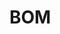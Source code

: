 <!--
 * @Author: JDR
 * @Date: 2020-08-03 11:05:22
 * @LastEditTime: 2020-08-03 15:51:00
 * @LastEditors: Please set LastEditors
 * @Description: In User Settings Edit
 * @FilePath: \JDR_Blog\docs\zh-cn\README.md
--> 
# BOM